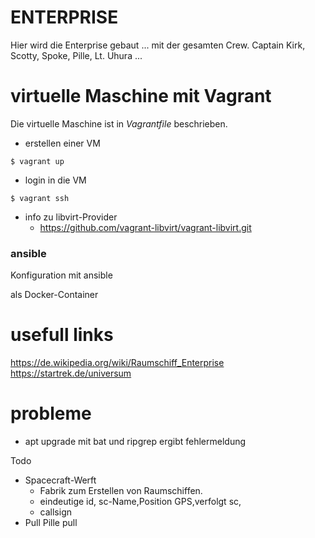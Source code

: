 # ENTERPRISE
Hier wird die Enterprise gebaut ...
mit der gesamten Crew. Captain Kirk, Scotty, Spoke, Pille, Lt. Uhura ...

#  virtuelle Maschine mit Vagrant
Die virtuelle Maschine ist in _*Vagrantfile*_ beschrieben.

- erstellen einer VM
```
$ vagrant up
```
- login in die VM
```
$ vagrant ssh
```
- info zu libvirt-Provider
  - https://github.com/vagrant-libvirt/vagrant-libvirt.git

###  ansible
Konfiguration mit ansible

als Docker-Container

# usefull links
https://de.wikipedia.org/wiki/Raumschiff_Enterprise
https://startrek.de/universum

# probleme
* apt upgrade mit bat und ripgrep ergibt fehlermeldung

Todo 
* Spacecraft-Werft
   * Fabrik zum Erstellen von Raumschiffen.
   * eindeutige id, sc-Name,Position GPS,verfolgt sc,
   * callsign
* Pull Pille pull
